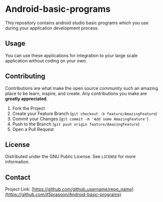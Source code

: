 # Android-basic-programs
This repository contains android studio basic programs which you use during your application development process.

<!-- USAGE EXAMPLES -->
## Usage

You can use these applications for integration to your large scale application without coding on your own.


<!-- CONTRIBUTING -->
## Contributing

Contributions are what make the open source community such an amazing place to be learn, inspire, and create. Any contributions you make are **greatly appreciated**.

1. Fork the Project
2. Create your Feature Branch (`git checkout -b feature/AmazingFeature`)
3. Commit your Changes (`git commit -m 'Add some AmazingFeature'`)
4. Push to the Branch (`git push origin feature/AmazingFeature`)
5. Open a Pull Request



<!-- LICENSE -->
## License

Distributed under the GNU Public License. See `LICENSE` for more information.



<!-- CONTACT -->
## Contact
Project Link: [https://github.com/github_username/repo_name](https://github.com/it5prasoon/Android-basic-programs)



